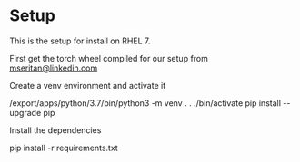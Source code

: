 # Setup

This is the setup for install on RHEL 7.

First get the torch wheel compiled for our setup from mseritan@linkedin.com

Create a venv environment and activate it

/export/apps/python/3.7/bin/python3 -m venv .
. ./bin/activate
pip install --upgrade pip

Install the dependencies

pip install -r requirements.txt
